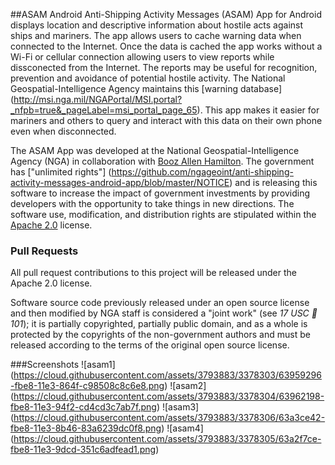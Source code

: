 ##ASAM Android
Anti-Shipping Activity Messages (ASAM) App for Android displays location and descriptive information about hostile acts against ships and mariners. The app allows users to cache warning data when connected to the Internet. Once the data is cached the app works without a Wi-Fi or cellular connection allowing users to view reports while dissconected from the Internet. The reports may be useful for recognition, prevention and avoidance of potential hostile activity. The National Geospatial-Intelligence Agency maintains this [warning database] (http://msi.nga.mil/NGAPortal/MSI.portal?_nfpb=true&_pageLabel=msi_portal_page_65). This app makes it easier for mariners and others to query and interact with this data on their own phone even when disconnected.  

The ASAM App was developed at the National Geospatial-Intelligence Agency (NGA) in collaboration with [Booz Allen Hamilton](http://www.boozallen.com/).  The government has ["unlimited rights"] (https://github.com/ngageoint/anti-shipping-activity-messages-android-app/blob/master/NOTICE) and is releasing this software to increase the impact of government investments by providing developers with the opportunity to take things in new directions. The software use, modification, and distribution rights are stipulated within the [Apache 2.0](http://www.apache.org/licenses/LICENSE-2.0.html) license.  


### Pull Requests

All pull request contributions to this project will be released under the Apache 2.0 license.  

Software source code previously released under an open source license and then modified by NGA staff is considered a "joint work" (see *17 USC  101*); it is partially copyrighted, partially public domain, and as a whole is protected by the copyrights of the non-government authors and must be released according to the terms of the original open source license.

###Screenshots
![asam1] (https://cloud.githubusercontent.com/assets/3793883/3378303/63959296-fbe8-11e3-864f-c98508c8c6e8.png)
![asam2] (https://cloud.githubusercontent.com/assets/3793883/3378304/63962198-fbe8-11e3-94f2-cd4cd3c7ab7f.png)
![asam3] (https://cloud.githubusercontent.com/assets/3793883/3378306/63a3ce42-fbe8-11e3-8b46-83a6239dc0f8.png)
![asam4] (https://cloud.githubusercontent.com/assets/3793883/3378305/63a2f7ce-fbe8-11e3-9dcd-351c6adfead1.png)
